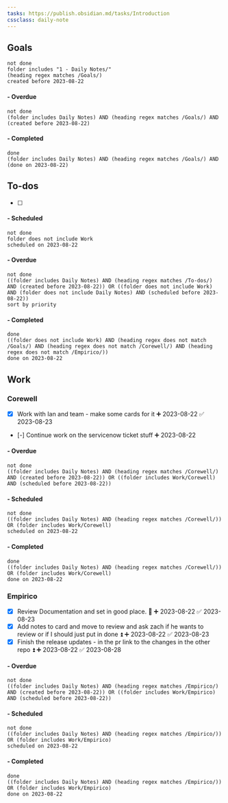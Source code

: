 ```yaml
---
tasks: https://publish.obsidian.md/tasks/Introduction
cssclass: daily-note
---
```

## Goals

```tasks
not done
folder includes "1 - Daily Notes/"
(heading regex matches /Goals/)
created before 2023-08-22
```
#### - Overdue
```tasks
not done
(folder includes Daily Notes) AND (heading regex matches /Goals/) AND (created before 2023-08-22)
```
#### - Completed
```tasks
done
(folder includes Daily Notes) AND (heading regex matches /Goals/) AND (done on 2023-08-22)
```
## To-dos
- [ ] 
#### - Scheduled
```tasks
not done
folder does not include Work
scheduled on 2023-08-22
```
#### - Overdue
```tasks
not done
((folder includes Daily Notes) AND (heading regex matches /To-dos/) AND (created before 2023-08-22)) OR ((folder does not include Work) AND (folder does not include Daily Notes) AND (scheduled before 2023-08-22))
sort by priority
```
#### - Completed
```tasks
done
((folder does not include Work) AND (heading regex does not match /Goals/) AND (heading regex does not match /Corewell/) AND (heading regex does not match /Empirico/))
done on 2023-08-22
```
## Work
### Corewell
- [x] Work with Ian and team - make some cards for it ➕ 2023-08-22 ✅ 2023-08-23
- [-] Continue work on the servicenow ticket stuff ➕ 2023-08-22
#### - Overdue
```tasks
not done
((folder includes Daily Notes) AND (heading regex matches /Corewell/) AND (created before 2023-08-22)) OR ((folder includes Work/Corewell) AND (scheduled before 2023-08-22))
```
#### - Scheduled
```tasks
not done
((folder includes Daily Notes) AND (heading regex matches /Corewell/)) OR (folder includes Work/Corewell)
scheduled on 2023-08-22
```
#### - Completed
```tasks
done
((folder includes Daily Notes) AND (heading regex matches /Corewell/)) OR (folder includes Work/Corewell)
done on 2023-08-22
```
### Empirico
- [x] Review Documentation and set in good place. 🔺 ➕ 2023-08-22 ✅ 2023-08-23
- [x] Add notes to card and move to review and ask zach if he wants to review or if I should just put in done ⏫ ➕ 2023-08-22 ✅ 2023-08-23
- [x] Finish the release updates - in the pr link to the changes in the other repo ⏫ ➕ 2023-08-22 ✅ 2023-08-28

#### - Overdue
```tasks
not done
((folder includes Daily Notes) AND (heading regex matches /Empirico/) AND (created before 2023-08-22)) OR ((folder includes Work/Empirico) AND (scheduled before 2023-08-22))
```
#### - Scheduled
```tasks
not done
((folder includes Daily Notes) AND (heading regex matches /Empirico/)) OR (folder includes Work/Empirico)
scheduled on 2023-08-22
```
#### - Completed
```tasks
done
((folder includes Daily Notes) AND (heading regex matches /Empirico/)) OR (folder includes Work/Empirico)
done on 2023-08-22
```

